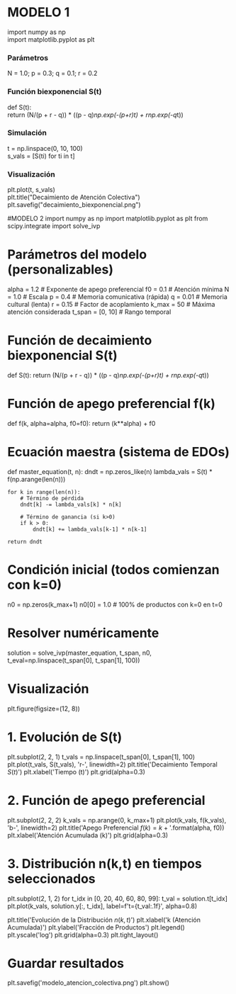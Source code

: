 # MODELO 1
import numpy as np  
import matplotlib.pyplot as plt 

### Parámetros
N = 1.0; p = 0.3; q = 0.1; r = 0.2  

### Función biexponencial S(t)  
def S(t):  
    return (N/(p + r - q)) * ((p - q)*np.exp(-(p+r)*t) + r*np.exp(-q*t))  

### Simulación  
t = np.linspace(0, 10, 100)  
s_vals = [S(ti) for ti in t]  

### Visualización  
plt.plot(t, s_vals)  
plt.title("Decaimiento de Atención Colectiva")  
plt.savefig("decaimiento_biexponencial.png")  

#MODELO 2
import numpy as np
import matplotlib.pyplot as plt
from scipy.integrate import solve_ivp

# Parámetros del modelo (personalizables)
alpha = 1.2    # Exponente de apego preferencial
f0 = 0.1       # Atención mínima
N = 1.0        # Escala
p = 0.4        # Memoria comunicativa (rápida)
q = 0.01       # Memoria cultural (lenta)
r = 0.15       # Factor de acoplamiento
k_max = 50     # Máxima atención considerada
t_span = [0, 10] # Rango temporal

# Función de decaimiento biexponencial S(t)
def S(t):
    return (N/(p + r - q)) * ((p - q)*np.exp(-(p+r)*t) + r*np.exp(-q*t))

# Función de apego preferencial f(k)
def f(k, alpha=alpha, f0=f0):
    return (k**alpha) + f0

# Ecuación maestra (sistema de EDOs)
def master_equation(t, n):
    dndt = np.zeros_like(n)
    lambda_vals = S(t) * f(np.arange(len(n)))
    
    for k in range(len(n)):
        # Término de pérdida
        dndt[k] -= lambda_vals[k] * n[k]
        
        # Término de ganancia (si k>0)
        if k > 0:
            dndt[k] += lambda_vals[k-1] * n[k-1]
            
    return dndt

# Condición inicial (todos comienzan con k=0)
n0 = np.zeros(k_max+1)
n0[0] = 1.0  # 100% de productos con k=0 en t=0

# Resolver numéricamente
solution = solve_ivp(master_equation, t_span, n0, t_eval=np.linspace(t_span[0], t_span[1], 100))

# Visualización
plt.figure(figsize=(12, 8))

# 1. Evolución de S(t)
plt.subplot(2, 2, 1)
t_vals = np.linspace(t_span[0], t_span[1], 100)
plt.plot(t_vals, S(t_vals), 'r-', linewidth=2)
plt.title('Decaimiento Temporal $S(t)$')
plt.xlabel('Tiempo (t)')
plt.grid(alpha=0.3)

# 2. Función de apego preferencial
plt.subplot(2, 2, 2)
k_vals = np.arange(0, k_max+1)
plt.plot(k_vals, f(k_vals), 'b-', linewidth=2)
plt.title('Apego Preferencial $f(k) = k^{{{}}} + {}$'.format(alpha, f0))
plt.xlabel('Atención Acumulada (k)')
plt.grid(alpha=0.3)

# 3. Distribución n(k,t) en tiempos seleccionados
plt.subplot(2, 1, 2)
for t_idx in [0, 20, 40, 60, 80, 99]:
    t_val = solution.t[t_idx]
    plt.plot(k_vals, solution.y[:, t_idx], 
             label=f't={t_val:.1f}', 
             alpha=0.8)

plt.title('Evolución de la Distribución $n(k,t)$')
plt.xlabel('k (Atención Acumulada)')
plt.ylabel('Fracción de Productos')
plt.legend()
plt.yscale('log')
plt.grid(alpha=0.3)
plt.tight_layout()

# Guardar resultados
plt.savefig('modelo_atencion_colectiva.png')
plt.show()
